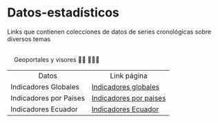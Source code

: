 # Datos-estadísticos
Links que contienen colecciones de datos de series cronológicas sobre diversos temas

<br>

<table style="width:100%">
&nbsp; &nbsp; Geoportales y visores 👋🏾 👩🏾‍💻
<br>
<tr>
  <td align="center">Datos</td>
<td align="center">Link página</td>

</tr>
  
 <tr>
<td>  Indicadores Globales     </td>

<td> <a href="https://datos.bancomundial.org/indicador">Indicadores globales</td>
</tr>
  <tr>
<td>  Indicadores por Paises     </td>

<td> <a href="https://datos.bancomundial.org/pais">Indicadores por paises </td>
</tr>
   <tr>
<td>  Indicadores Ecuador     </td>

<td> <a href="https://datos.bancomundial.org/pais/ecuador?view=chart">Indicadores Ecuador </td>
</tr>
